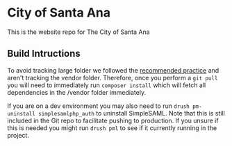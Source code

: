 # City of Santa Ana
This is the website repo for The City of Santa Ana

## Build Intructions
To avoid tracking large folder we followed the [recommended practice][composer-vendor] and aren't tracking the vendor folder. Therefore, once you perform a `git pull` you will need
to immediately run `composer install` which will fetch all dependencies in the /vendor folder immediately.

If you are on a dev environment you may also need to run `drush pm-uninstall simplesamlphp_auth` to uninstall SimpleSAML. Note that this is still included in the
Git repo to facilitate pushing to production. If you unsure if this is needed you might run `drush pml` to see if it currently running in the project.

[composer-vendor]: https://getcomposer.org/doc/faqs/should-i-commit-the-dependencies-in-my-vendor-directory.md

